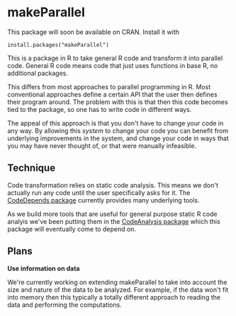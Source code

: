 # makeParallel

This package will soon be available on CRAN. Install it with

```{r}
install.packages("makeParallel")
```

This is a package in R to take general R code and transform it into
parallel code. General R code means code that just uses functions in base
R, no additional packages.

This differs from most approaches to parallel programming in R. Most
conventional approaches define a certain API that the user then defines
their program around. The problem with this is that then this code becomes
tied to the package, so one has to write code in different ways.

The appeal of this approach is that you don't have to change your code in
any way. By allowing this _system_ to change your code you can benefit from
underlying improvements in the system, and change your code in ways that
you may have never thought of, or that were manually infeasible.


## Technique

Code transformation relies on static code analysis. This means we don't
actually run any code until the user specifically asks for it.
The [CodeDepends package](https://github.com/duncantl/CodeDepends)
currently provides many underlying tools.

As we build more tools that are useful for general purpose static R code
analyis we've been putting them in the [CodeAnalysis
package](https://github.com/duncantl/CodeAnalysis) which this package will
eventually come to depend on.

## Plans

__Use information on data__

We're currently working on extending makeParallel to take into account the
size and nature of the data to be analyzed. For example, if the data won't
fit into memory then this typically a totally different approach to reading
the data and performing the computations.

